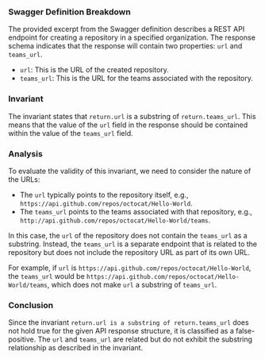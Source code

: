 ### Swagger Definition Breakdown
The provided excerpt from the Swagger definition describes a REST API endpoint for creating a repository in a specified organization. The response schema indicates that the response will contain two properties: `url` and `teams_url`. 

- `url`: This is the URL of the created repository.
- `teams_url`: This is the URL for the teams associated with the repository.

### Invariant
The invariant states that `return.url` is a substring of `return.teams_url`. This means that the value of the `url` field in the response should be contained within the value of the `teams_url` field.

### Analysis
To evaluate the validity of this invariant, we need to consider the nature of the URLs:
- The `url` typically points to the repository itself, e.g., `https://api.github.com/repos/octocat/Hello-World`.
- The `teams_url` points to the teams associated with that repository, e.g., `http://api.github.com/repos/octocat/Hello-World/teams`.

In this case, the `url` of the repository does not contain the `teams_url` as a substring. Instead, the `teams_url` is a separate endpoint that is related to the repository but does not include the repository URL as part of its own URL. 

For example, if `url` is `https://api.github.com/repos/octocat/Hello-World`, the `teams_url` would be `https://api.github.com/repos/octocat/Hello-World/teams`, which does not make `url` a substring of `teams_url`. 

### Conclusion
Since the invariant `return.url is a substring of return.teams_url` does not hold true for the given API response structure, it is classified as a false-positive. The `url` and `teams_url` are related but do not exhibit the substring relationship as described in the invariant.
